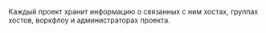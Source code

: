 
Каждый проект хранит информацию о связанных с ним хостах, группах хостов, воркфлоу и администраторах проекта.
